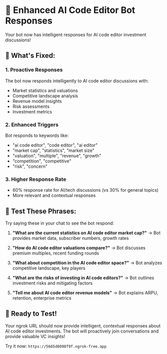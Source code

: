 # 🤖 Enhanced AI Code Editor Bot Responses

Your bot now has intelligent responses for AI code editor investment discussions!

## 🎯 **What's Fixed:**

### **1. Proactive Responses**
The bot now responds intelligently to AI code editor discussions with:
- Market statistics and valuations
- Competitive landscape analysis  
- Revenue model insights
- Risk assessments
- Investment metrics

### **2. Enhanced Triggers**
Bot responds to keywords like:
- "ai code editor", "code editor", "ai editor"
- "market cap", "statistics", "market size"
- "valuation", "multiple", "revenue", "growth"
- "competition", "competitive"
- "risk", "concern"

### **3. Higher Response Rate**
- 60% response rate for AI/tech discussions (vs 30% for general topics)
- More relevant and contextual responses

## 🧪 **Test These Phrases:**

Try saying these in your chat to see the bot respond:

1. **"What are the current statistics on AI code editor market cap?"**
   → Bot provides market data, subscriber numbers, growth rates

2. **"How do AI code editor valuations compare?"**
   → Bot discusses premium multiples, recent funding rounds

3. **"What about competition in the AI code editor space?"**
   → Bot analyzes competitive landscape, key players

4. **"What are the risks of investing in AI code editors?"**
   → Bot outlines investment risks and mitigating factors

5. **"Tell me about AI code editor revenue models"**
   → Bot explains ARPU, retention, enterprise metrics

## 🚀 **Ready to Test!**

Your ngrok URL should now provide intelligent, contextual responses about AI code editor investments. The bot will proactively join conversations and provide valuable VC insights!

Try it now: `https://5665d8098f9f.ngrok-free.app`